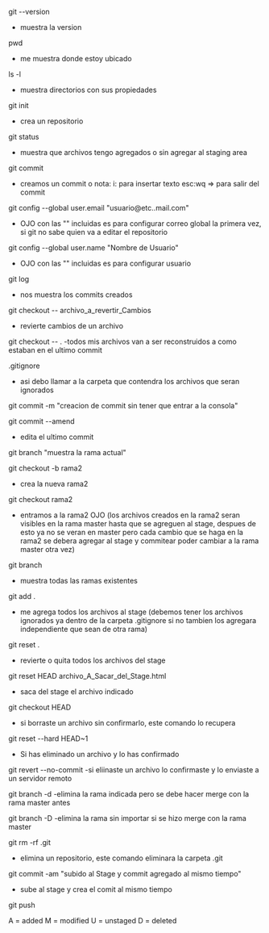 git --version
- muestra la version

pwd
- me muestra donde estoy ubicado

ls -l
- muestra directorios con sus propiedades

git init
- crea un repositorio

git status
- muestra que archivos tengo agregados o sin agregar al staging area

git commit
- creamos un commit o nota:
  i: para insertar texto
  esc:wq  => para salir del commit

git config --global user.email "usuario@etc..mail.com" 
- OJO con las "" incluidas es para configurar correo global la primera vez, si git no sabe quien va a editar el repositorio

git config --global user.name "Nombre de Usuario"
- OJO con las "" incluidas es para configurar usuario

git log
- nos muestra los commits creados 

git checkout -- archivo_a_revertir_Cambios
- revierte cambios de un archivo

git checkout -- .
-todos mis archivos van a ser reconstruidos a como estaban en el ultimo commit 

.gitignore
- asi debo llamar a la carpeta que contendra los archivos que seran ignorados

git commit -m "creacion de commit sin tener que entrar a la consola"

git commit --amend
- edita el ultimo commit

git branch "muestra la rama actual"

git checkout -b rama2
- crea la nueva rama2 

git checkout rama2
- entramos a la rama2 OJO (los archivos creados en la rama2 seran visibles en la rama master hasta que se agreguen al stage, despues de esto ya no se veran en master pero cada cambio que se haga en la rama2 se debera agregar al stage y commitear  poder cambiar a la rama master otra vez)

git branch
- muestra todas las ramas existentes

git add .
- me agrega todos los archivos al stage (debemos tener los archivos ignorados ya dentro de la carpeta .gitignore si no tambien los agregara independiente que sean de otra rama)

git reset .
- revierte o quita todos los archivos del stage

git reset HEAD archivo_A_Sacar_del_Stage.html
- saca del stage el archivo indicado

git checkout HEAD <nomrbeDeArchivo>
- si borraste un archivo sin confirmarlo, este comando lo recupera

git reset --hard HEAD~1
- Si has eliminado un archivo y lo has confirmado

git revert --no-commit <commit>
-si eliinaste un archivo lo confirmaste y lo enviaste a un servidor remoto

git branch -d <rama a eliminar>
-elimina la rama indicada pero se debe hacer merge con la rama master antes

git branch -D <rama a eliminar>
-elimina la rama sin importar si se hizo merge con la rama master

git rm -rf .git
- elimina un repositorio, este comando eliminara la carpeta .git

git commit -am "subido al Stage y commit agregado al mismo tiempo"  
- sube al stage y crea el comit al mismo tiempo
  
git push <nombre del repositorio remoto en github>














A = added
M = modified
U = unstaged
D = deleted



